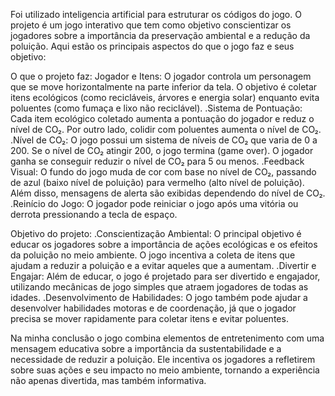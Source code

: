 Foi utilizado inteligencia artificial para estruturar os códigos do jogo.
O projeto é um jogo interativo que tem como objetivo conscientizar os jogadores sobre a importância da preservação ambiental e a redução da poluição. Aqui estão os principais aspectos do que o jogo faz e seus objetivo:

O que o projeto faz:
Jogador e Itens: O jogador controla um personagem que se move horizontalmente na parte inferior da tela. O objetivo é coletar itens ecológicos (como recicláveis, árvores e energia solar) enquanto evita poluentes (como fumaça e lixo não reciclável).
.Sistema de Pontuação: Cada item ecológico coletado aumenta a pontuação do jogador e reduz o nível de CO₂. Por outro lado, colidir com poluentes aumenta o nível de CO₂.
.Nível de CO₂: O jogo possui um sistema de níveis de CO₂ que varia de 0 a 200. Se o nível de CO₂ atingir 200, o jogo termina (game over). O jogador ganha se conseguir reduzir o nível de CO₂ para 5 ou menos.
.Feedback Visual: O fundo do jogo muda de cor com base no nível de CO₂, passando de azul (baixo nível de poluição) para vermelho (alto nível de poluição). Além disso, mensagens de alerta são exibidas dependendo do nível de CO₂.
.Reinício do Jogo: O jogador pode reiniciar o jogo após uma vitória ou derrota pressionando a tecla de espaço.

Objetivo do projeto:
.Conscientização Ambiental: O principal objetivo é educar os jogadores sobre a importância de ações ecológicas e os efeitos da poluição no meio ambiente. O jogo incentiva a coleta de itens que ajudam a reduzir a poluição e a evitar aqueles que a aumentam.
.Divertir e Engajar: Além de educar, o jogo é projetado para ser divertido e engajador, utilizando mecânicas de jogo simples que atraem jogadores de todas as idades.
.Desenvolvimento de Habilidades: O jogo também pode ajudar a desenvolver habilidades motoras e de coordenação, já que o jogador precisa se mover rapidamente para coletar itens e evitar poluentes.

Na minha conclusão o jogo combina elementos de entretenimento com uma mensagem educativa sobre a importância da sustentabilidade e a necessidade de reduzir a poluição. Ele incentiva os jogadores a refletirem sobre suas ações e seu impacto no meio ambiente, tornando a experiência não apenas divertida, mas também informativa.
